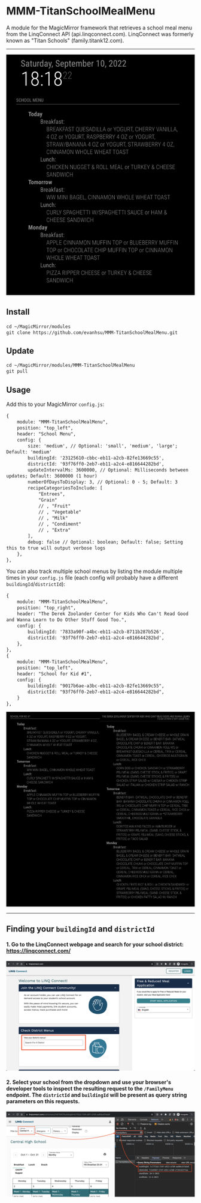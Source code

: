 # MMM-TitanSchoolMealMenu

A module for the MagicMirror framework that retrieves a school meal menu from the LinqConnect API (api.linqconnect.com). LinqConnect was formerly known as "Titan Schools" (family.titank12.com).

---

![Screenshot](./docs/screenshot.png)

## Install

```
cd ~/MagicMirror/modules
git clone https://github.com/evanhsu/MMM-TitanSchoolMealMenu.git
```

## Update

```
cd ~/MagicMirror/modules/MMM-TitanSchoolMealMenu
git pull
```

## Usage

Add this to your MagicMirror `config.js`:

    {
        module: "MMM-TitanSchoolMealMenu",
        position: "top_left",
        header: "School Menu",
        config: {
            size: 'medium', // Optional: 'small', 'medium', 'large'; Default: 'medium'
            buildingId: '23125610-cbbc-eb11-a2cb-82fe13669c55',
            districtId: '93f76ff0-2eb7-eb11-a2c4-e816644282bd',
            updateIntervalMs: 3600000, // Optional: Milliseconds between updates; Default: 3600000 (1 hour)
            numberOfDaysToDisplay: 3, // Optional: 0 - 5; Default: 3
            recipeCategoriesToInclude: [
                "Entrees",
                "Grain"
                // , "Fruit"
                // , "Vegetable"
                // , "Milk"
                // , "Condiment"
                // , "Extra"
            ],
            debug: false // Optional: boolean; Default: false; Setting this to true will output verbose logs
        },
    },

You can also track multiple school menus by listing the module multiple times in your `config.js` file (each config will probably have a different `buildingId`/`districtId`):

    {
        module: "MMM-TitanSchoolMealMenu",
        position: "top_right",
        header: "The Derek Zoolander Center for Kids Who Can't Read Good and Wanna Learn to Do Other Stuff Good Too.",
        config: {
            buildingId: '7833a90f-a4bc-eb11-a2cb-8711b287b526',
            districtId: '93f76ff0-2eb7-eb11-a2c4-e816644282bd',
        },
    },
    {
        module: "MMM-TitanSchoolMealMenu",
        position: "top_left",
        header: "School for Kid #1",
        config: {
            buildingId: "9017b6ae-a3bc-eb11-a2cb-82fe13669c55",
            districtId: "93f76ff0-2eb7-eb11-a2c4-e816644282bd",
        }
    },

![Multiple Schools](./docs/multiple-schools.png)

---

## Finding your `buildingId` and `districtId`

#### 1. Go to the LinqConnect webpage and search for your school district: https://linqconnect.com/

![Search for your school district](./docs/step1.png)

#### 2. Select your school from the dropdown and use your browser's developer tools to inspect the resulting request to the `/FamilyMenu` endpoint. The `districtId` and `buildingId` will be present as query string parameters on this requests.

![Use developer tools to inspect a network request](./docs/step2.png)
